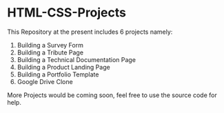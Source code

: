 # HTML-CSS-Projects

This Repository at the present includes 6 projects namely:

1. Building a Survey Form
2. Building a Tribute Page
3. Building a Technical Documentation Page
4. Building a Product Landing Page
5. Building a Portfolio Template
6. Google Drive Clone

More Projects would be coming soon, feel free to use the source code for help.
